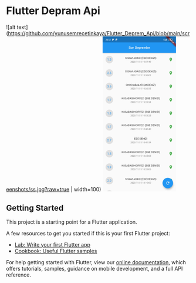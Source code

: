 # Flutter Depram Api

![alt text](https://github.com/yunusemrecetinkaya/Flutter_Deprem_Api/blob/main/screenshots/ss.jpg?raw=true | width=100)
<img width="200" src="https://github.com/yunusemrecetinkaya/Flutter_Deprem_Api/blob/main/screenshots/ss.jpg">

## Getting Started

This project is a starting point for a Flutter application.

A few resources to get you started if this is your first Flutter project:

- [Lab: Write your first Flutter app](https://flutter.dev/docs/get-started/codelab)
- [Cookbook: Useful Flutter samples](https://flutter.dev/docs/cookbook)

For help getting started with Flutter, view our
[online documentation](https://flutter.dev/docs), which offers tutorials,
samples, guidance on mobile development, and a full API reference.
